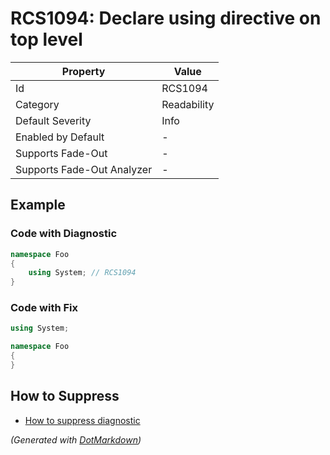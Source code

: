 # RCS1094: Declare using directive on top level

| Property                    | Value       |
| --------------------------- | ----------- |
| Id                          | RCS1094     |
| Category                    | Readability |
| Default Severity            | Info        |
| Enabled by Default          | \-          |
| Supports Fade\-Out          | \-          |
| Supports Fade\-Out Analyzer | \-          |

## Example

### Code with Diagnostic

```csharp
namespace Foo
{
    using System; // RCS1094
}
```

### Code with Fix

```csharp
using System;

namespace Foo
{
}
```

## How to Suppress

* [How to suppress diagnostic](../HowToConfigureAnalyzers#how-to-suppress-a-diagnostic.md)

*\(Generated with [DotMarkdown](http://github.com/JosefPihrt/DotMarkdown)\)*